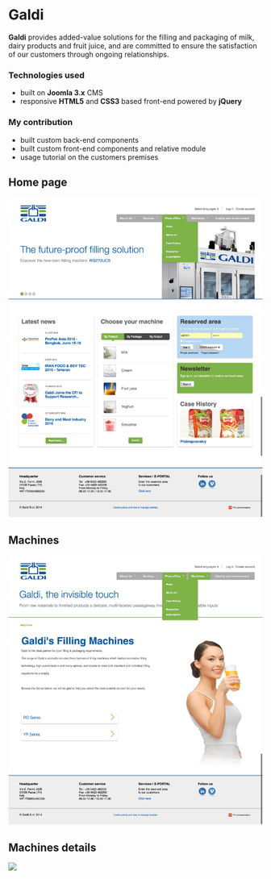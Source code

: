# Galdi
**Galdi** provides added-value solutions for the filling and packaging of milk, dairy products and fruit juice, and are committed to ensure the satisfaction of our customers through ongoing relationships.

### Technologies used
* built on **Joomla 3.x** CMS
* responsive **HTML5** and **CSS3** based front-end powered by **jQuery**

### My contribution
* built custom back-end components
* built custom front-end components and relative module
* usage tutorial on the customers premises

## Home page

![](home.png)

## Machines

![](machines.png)

## Machines details
![](machines2.png)